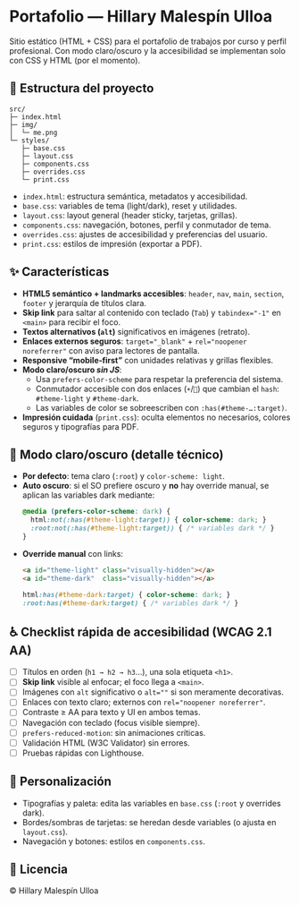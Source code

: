 # Portafolio — Hillary Malespín Ulloa

Sitio estático (HTML + CSS) para el portafolio de trabajos por curso y perfil profesional. Con modo claro/oscuro y la accesibilidad se implementan solo con CSS y HTML (por el momento).

## 🌳 Estructura del proyecto
```
src/
├─ index.html
├─ img/
│  └─ me.png
└─ styles/
   ├─ base.css
   ├─ layout.css
   ├─ components.css
   ├─ overrides.css
   └─ print.css
```
- `index.html`: estructura semántica, metadatos y accesibilidad.
- `base.css`: variables de tema (light/dark), reset y utilidades.
- `layout.css`: layout general (header sticky, tarjetas, grillas).
- `components.css`: navegación, botones, perfil y conmutador de tema.
- `overrides.css`: ajustes de accesibilidad y preferencias del usuario.
- `print.css`: estilos de impresión (exportar a PDF).

## ✨ Características
- **HTML5 semántico + landmarks accesibles**: `header`, `nav`, `main`, `section`, `footer` y jerarquía de títulos clara.
- **Skip link** para saltar al contenido con teclado (`Tab`) y `tabindex="-1"` en `<main>` para recibir el foco.
- **Textos alternativos (`alt`)** significativos en imágenes (retrato).
- **Enlaces externos seguros**: `target="_blank"` + `rel="noopener noreferrer"` con aviso para lectores de pantalla.
- **Responsive “mobile‑first”** con unidades relativas y grillas flexibles.
- **Modo claro/oscuro _sin JS_**:
  - Usa `prefers-color-scheme` para respetar la preferencia del sistema.
  - Conmutador accesible con dos enlaces (`☀️`/`🌙`) que cambian el `hash`: `#theme-light` y `#theme-dark`.
  - Las variables de color se sobreescriben con `:has(#theme-…:target)`.
- **Impresión cuidada** (`print.css`): oculta elementos no necesarios, colores seguros y tipografías para PDF.

## 🎨 Modo claro/oscuro (detalle técnico)
- **Por defecto**: tema claro (`:root`) y `color-scheme: light`.
- **Auto oscuro**: si el SO prefiere oscuro y **no** hay override manual, se aplican las variables dark mediante:
  ```css
  @media (prefers-color-scheme: dark) {
    html:not(:has(#theme-light:target)) { color-scheme: dark; }
    :root:not(:has(#theme-light:target)) { /* variables dark */ }
  }
  ```
- **Override manual** con links:
  ```html
  <a id="theme-light" class="visually-hidden"></a>
  <a id="theme-dark"  class="visually-hidden"></a>
  ```
  ```css
  html:has(#theme-dark:target) { color-scheme: dark; }
  :root:has(#theme-dark:target) { /* variables dark */ }
  ```

## ♿ Checklist rápida de accesibilidad (WCAG 2.1 AA)
- [ ] Títulos en orden (`h1 → h2 → h3`…), una sola etiqueta `<h1>`.
- [ ] **Skip link** visible al enfocar; el foco llega a `<main>`.
- [ ] Imágenes con `alt` significativo o `alt=""` si son meramente decorativas.
- [ ] Enlaces con texto claro; externos con `rel="noopener noreferrer"`.
- [ ] Contraste ≥ AA para texto y UI en ambos temas.
- [ ] Navegación con teclado (focus visible siempre).
- [ ] `prefers-reduced-motion`: sin animaciones críticas.
- [ ] Validación HTML (W3C Validator) sin errores.
- [ ] Pruebas rápidas con Lighthouse.

## 🔧 Personalización
- Tipografías y paleta: edita las variables en `base.css` (`:root` y overrides dark).
- Bordes/sombras de tarjetas: se heredan desde variables (o ajusta en `layout.css`).
- Navegación y botones: estilos en `components.css`.

## 📄 Licencia
© Hillary Malespín Ulloa

